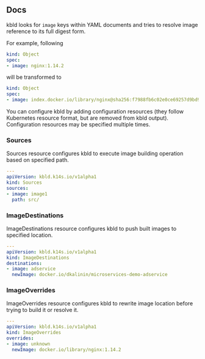 ## Docs

kbld looks for `image` keys within YAML documents and tries to resolve image reference to its full digest form.

For example, following

```yaml
kind: Object
spec:
- image: nginx:1.14.2
```

will be transformed to

```yaml
kind: Object
spec:
- image: index.docker.io/library/nginx@sha256:f7988fb6c02e0ce69257d9bd9cf37ae20a60f1df7563c3a2a6abe24160306b8d
```

You can configure kbld by adding configuration resources (they follow Kubernetes resource format, but are removed from kbld output). Configuration resources may be specified multiple times.

### Sources

Sources resource configures kbld to execute image building operation based on specified path.

```yaml
---
apiVersion: kbld.k14s.io/v1alpha1
kind: Sources
sources:
- image: image1
  path: src/
```

### ImageDestinations

ImageDestinations resource configures kbld to push built images to specified location.

```yaml
---
apiVersion: kbld.k14s.io/v1alpha1
kind: ImageDestinations
destinations:
- image: adservice
  newImage: docker.io/dkalinin/microservices-demo-adservice
```

### ImageOverrides

ImageOverrides resource configures kbld to rewrite image location before trying to build it or resolve it.

```yaml
---
apiVersion: kbld.k14s.io/v1alpha1
kind: ImageOverrides
overrides:
- image: unknown
  newImage: docker.io/library/nginx:1.14.2
```
